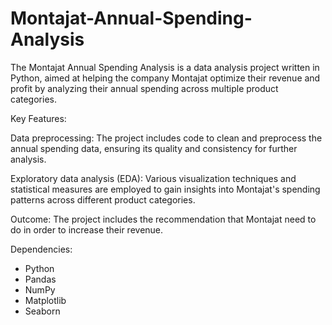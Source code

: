 # Montajat-Annual-Spending-Analysis
The Montajat Annual Spending Analysis is a data analysis project written in Python, aimed at helping the company Montajat optimize their revenue and profit by analyzing their annual spending across multiple product categories.

Key Features:

Data preprocessing: The project includes code to clean and preprocess the annual spending data, ensuring its quality and consistency for further analysis.

Exploratory data analysis (EDA): Various visualization techniques and statistical measures are employed to gain insights into Montajat's spending patterns across different product categories.

Outcome: The project includes the recommendation that Montajat need to do in order to increase their revenue.

Dependencies:

- Python 
- Pandas
- NumPy
- Matplotlib
- Seaborn

